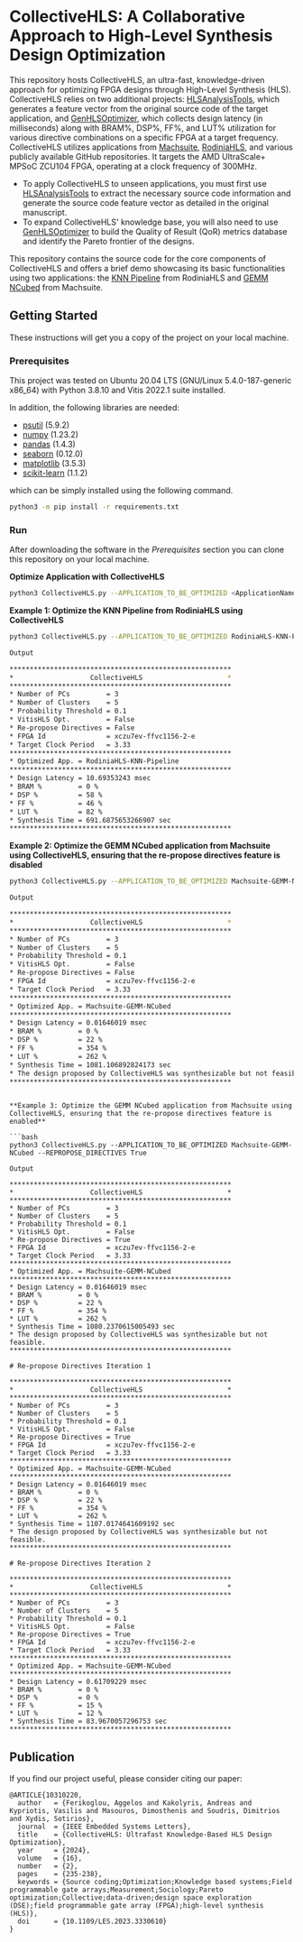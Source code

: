 # CollectiveHLS: A Collaborative Approach to High-Level Synthesis Design Optimization

This repository hosts CollectiveHLS, an ultra-fast, knowledge-driven approach for optimizing FPGA designs through High-Level Synthesis (HLS). CollectiveHLS relies on two additional projects: [HLSAnalysisTools](https://github.com/aferikoglou/HLSAnalysisTools), which generates a feature vector from the original source code of the target application, and [GenHLSOptimizer](https://github.com/aferikoglou/GenHLSOptimizer), which collects design latency (in milliseconds) along with BRAM%, DSP%, FF%, and LUT% utilization for various directive combinations on a specific FPGA at a target frequency. CollectiveHLS utilizes applications from [Machsuite](https://github.com/breagen/MachSuite), [RodiniaHLS](https://github.com/SFU-HiAccel/rodinia-hls), and various publicly available GitHub repositories. It targets the AMD UltraScale+ MPSoC ZCU104 FPGA, operating at a clock frequency of 300MHz. 
* To apply CollectiveHLS to unseen applications, you must first use [HLSAnalysisTools](https://github.com/aferikoglou/HLSAnalysisTools) to extract the necessary source code information and generate the source code feature vector as detailed in the original manuscript.
* To expand CollectiveHLS' knowledge base, you will also need to use [GenHLSOptimizer](https://github.com/aferikoglou/GenHLSOptimizer) to build the Quality of Result (QoR) metrics database and identify the Pareto frontier of the designs.

This repository contains the source code for the core components of CollectiveHLS and offers a brief demo showcasing its basic functionalities using two applications: the [KNN Pipeline](https://github.com/SFU-HiAccel/rodinia-hls/tree/master/Benchmarks/knn/knn_2_pipeline) from RodiniaHLS and [GEMM NCubed](https://github.com/breagen/MachSuite/tree/master/gemm/ncubed) from Machsuite.

## Getting Started

These instructions will get you a copy of the project on your local machine.

### Prerequisites

This project was tested on Ubuntu 20.04 LTS (GNU/Linux 5.4.0-187-generic x86_64) with Python 3.8.10 and Vitis 2022.1 suite installed. 

In addition, the following libraries are needed:

* [psutil](https://pypi.org/project/psutil/) (5.9.2)
* [numpy](https://pypi.org/project/numpy/) (1.23.2)
* [pandas](https://pypi.org/project/pandas/) (1.4.3)
* [seaborn](https://pypi.org/project/seaborn/) (0.12.0)
* [matplotlib](https://pypi.org/project/matplotlib/) (3.5.3)
* [scikit-learn](https://pypi.org/project/scikit-learn/) (1.1.2)

which can be simply installed using the following command.

```bash
python3 -m pip install -r requirements.txt
```

### Run

After downloading the software in the *Prerequisites* section you can clone this repository on your local machine.

**Optimize Application with CollectiveHLS**

```bash
python3 CollectiveHLS.py --APPLICATION_TO_BE_OPTIMIZED <ApplicationName>
```

**Example 1: Optimize the KNN Pipeline from RodiniaHLS using CollectiveHLS**

```bash
python3 CollectiveHLS.py --APPLICATION_TO_BE_OPTIMIZED RodiniaHLS-KNN-Pipeline

Output

*******************************************************
*                   CollectiveHLS                     *
*******************************************************
* Number of PCs         = 3
* Number of Clusters    = 5
* Probability Threshold = 0.1
* VitisHLS Opt.         = False
* Re-propose Directives = False
* FPGA Id               = xczu7ev-ffvc1156-2-e
* Target Clock Period   = 3.33
*******************************************************
* Optimized App. = RodiniaHLS-KNN-Pipeline
*******************************************************
* Design Latency = 10.69353243 msec
* BRAM %         = 0 %
* DSP %          = 58 %
* FF %           = 46 %
* LUT %          = 82 %
* Synthesis Time = 691.6875653266907 sec
*******************************************************


```

**Example 2: Optimize the GEMM NCubed application from Machsuite using CollectiveHLS, ensuring that the re-propose directives feature is disabled**

```bash
python3 CollectiveHLS.py --APPLICATION_TO_BE_OPTIMIZED Machsuite-GEMM-NCubed --REPROPOSE_DIRECTIVES False

Output

*******************************************************
*                   CollectiveHLS                     *
*******************************************************
* Number of PCs         = 3
* Number of Clusters    = 5
* Probability Threshold = 0.1
* VitisHLS Opt.         = False
* Re-propose Directives = False
* FPGA Id               = xczu7ev-ffvc1156-2-e
* Target Clock Period   = 3.33
*******************************************************
* Optimized App. = Machsuite-GEMM-NCubed
*******************************************************
* Design Latency = 0.01646019 msec
* BRAM %         = 0 %
* DSP %          = 22 %
* FF %           = 354 %
* LUT %          = 262 %
* Synthesis Time = 1081.106892824173 sec
* The design proposed by CollectiveHLS was synthesizable but not feasible.
*******************************************************


```

```

**Example 3: Optimize the GEMM NCubed application from Machsuite using CollectiveHLS, ensuring that the re-propose directives feature is enabled**

```bash
python3 CollectiveHLS.py --APPLICATION_TO_BE_OPTIMIZED Machsuite-GEMM-NCubed --REPROPOSE_DIRECTIVES True

Output

*******************************************************
*                   CollectiveHLS                     *
*******************************************************
* Number of PCs         = 3
* Number of Clusters    = 5
* Probability Threshold = 0.1
* VitisHLS Opt.         = False
* Re-propose Directives = True
* FPGA Id               = xczu7ev-ffvc1156-2-e
* Target Clock Period   = 3.33
*******************************************************
* Optimized App. = Machsuite-GEMM-NCubed
*******************************************************
* Design Latency = 0.01646019 msec
* BRAM %         = 0 %
* DSP %          = 22 %
* FF %           = 354 %
* LUT %          = 262 %
* Synthesis Time = 1080.2370615005493 sec
* The design proposed by CollectiveHLS was synthesizable but not feasible.
*******************************************************

# Re-propose Directives Iteration 1

*******************************************************
*                   CollectiveHLS                     *
*******************************************************
* Number of PCs         = 3
* Number of Clusters    = 5
* Probability Threshold = 0.1
* VitisHLS Opt.         = False
* Re-propose Directives = True
* FPGA Id               = xczu7ev-ffvc1156-2-e
* Target Clock Period   = 3.33
*******************************************************
* Optimized App. = Machsuite-GEMM-NCubed
*******************************************************
* Design Latency = 0.01646019 msec
* BRAM %         = 0 %
* DSP %          = 22 %
* FF %           = 354 %
* LUT %          = 262 %
* Synthesis Time = 1107.0174641609192 sec
* The design proposed by CollectiveHLS was synthesizable but not feasible.
*******************************************************

# Re-propose Directives Iteration 2

*******************************************************
*                   CollectiveHLS                     *
*******************************************************
* Number of PCs         = 3
* Number of Clusters    = 5
* Probability Threshold = 0.1
* VitisHLS Opt.         = False
* Re-propose Directives = True
* FPGA Id               = xczu7ev-ffvc1156-2-e
* Target Clock Period   = 3.33
*******************************************************
* Optimized App. = Machsuite-GEMM-NCubed
*******************************************************
* Design Latency = 0.61709229 msec
* BRAM %         = 0 %
* DSP %          = 0 %
* FF %           = 15 %
* LUT %          = 12 %
* Synthesis Time = 83.9670057296753 sec
*******************************************************

```

## Publication

If you find our project useful, please consider citing our paper:

```
@ARTICLE{10310220,
  author   = {Ferikoglou, Aggelos and Kakolyris, Andreas and Kypriotis, Vasilis and Masouros, Dimosthenis and Soudris, Dimitrios and Xydis, Sotirios},
  journal  = {IEEE Embedded Systems Letters}, 
  title    = {CollectiveHLS: Ultrafast Knowledge-Based HLS Design Optimization}, 
  year     = {2024},
  volume   = {16},
  number   = {2},
  pages    = {235-238},
  keywords = {Source coding;Optimization;Knowledge based systems;Field programmable gate arrays;Measurement;Sociology;Pareto optimization;Collective;data-driven;design space exploration (DSE);field programmable gate array (FPGA);high-level synthesis (HLS)},
  doi      = {10.1109/LES.2023.3330610}
}
```
